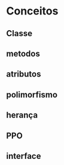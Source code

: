 # Conceitos

## Classe





## metodos




## atributos



## polimorfismo



## herança




## PPO



## interface
